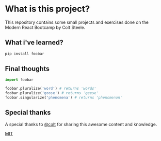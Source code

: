 # What is this project?

This repository contains some small projects and exercises done on the Modern React Bootcamp by Colt Steele.

## What i've learned?


```bash
pip install foobar
```

## Final thoughts

```python
import foobar

foobar.pluralize('word') # returns 'words'
foobar.pluralize('goose') # returns 'geese'
foobar.singularize('phenomena') # returns 'phenomenon'
```

## Special thanks
A special thanks to [@colt](https://github.com/Colt) for sharing this awesome content and knowledge.

[MIT](https://choosealicense.com/licenses/mit/)